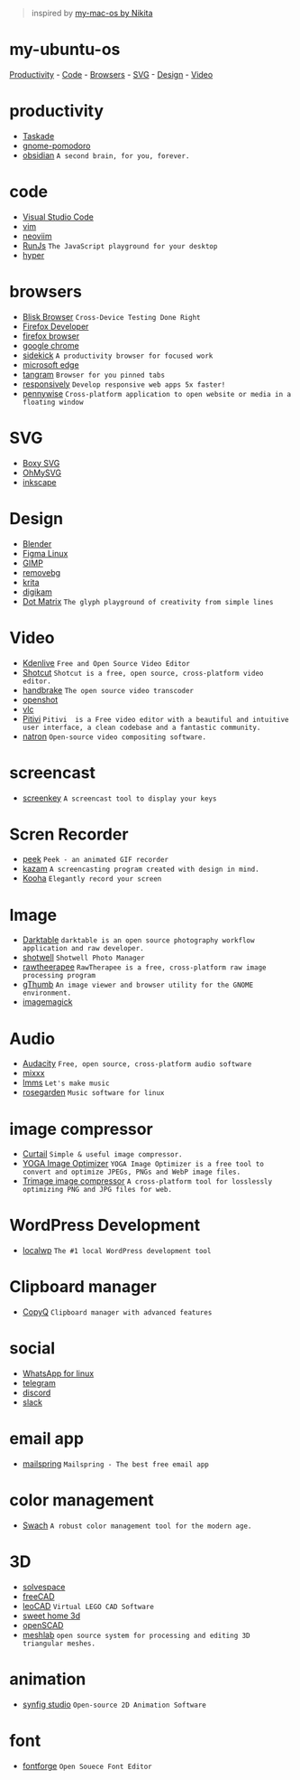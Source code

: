 > inspired by [my-mac-os by Nikita](https://github.com/nikitavoloboev/my-mac-os)

# my-ubuntu-os

[Productivity](#productivity) - [Code](#code) - [Browsers](#browsers) - [SVG](#SVG)  - [Design](#Design)  - [Video](#video)

# productivity
- [Taskade](https://www.taskade.com/)
- [gnome-pomodoro](https://github.com/gnome-pomodoro/gnome-pomodoro)
- [obsidian](https://obsidian.md/) `A second brain, for you, forever.`

# code
- [Visual Studio Code](https://code.visualstudio.com/)
- [vim](https://www.vim.org/)
- [neoviim](https://neovim.io/)
- [RunJs](https://runjs.app/) `The JavaScript playground
for your desktop`
- [hyper](https://hyper.is/)

# browsers
- [Blisk Browser](https://blisk.io/) `Cross-Device Testing
Done Right`
- [Firefox Developer](https://www.mozilla.org/en-US/firefox/developer/)
- [firefox browser](https://www.mozilla.org/en-US/firefox/new/)
- [google chrome](https://www.google.com/intl/en_us/chrome/)
- [sidekick](https://www.meetsidekick.com/) `A productivity browser for focused work`
- [microsoft edge](https://www.microsoft.com/en-us/edge)
- [tangram](https://github.com/sonnyp/Tangram) `Browser for you pinned tabs`
- [responsively](https://responsively.app/) `Develop responsive web apps 5x faster!`
- [pennywise](https://github.com/kamranahmedse/pennywise) `Cross-platform application to open website or media in a floating window`

# SVG
- [Boxy SVG](https://boxy-svg.com/)
- [OhMySVG](https://github.com/sonnyp/OhMySVG)
- [inkscape](https://inkscape.org/)

# Design
- [Blender](https://www.blender.org/)
- [Figma Linux](https://github.com/Figma-Linux/figma-linux)
- [GIMP](https://www.gimp.org/)
- [removebg](https://www.remove.bg/a/background-remover-windows-mac-linux)
- [krita](https://krita.org/en/)
- [digikam](https://www.digikam.org/)
- [Dot Matrix](https://github.com/lainsce/dot-matrix) `The glyph playground of creativity from simple lines`

# Video
- [Kdenlive](https://kdenlive.org/en/) `Free and Open Source Video Editor`
- [Shotcut](https://shotcut.org/) `Shotcut is a free, open source, cross-platform video editor.`
- [handbrake](https://handbrake.fr/) `The open source video transcoder`
- [openshot](https://www.openshot.org/)
- [vlc](https://www.videolan.org/vlc/)
- [Pitivi](https://www.pitivi.org/) `Pitivi  is a Free video editor with a beautiful and intuitive user interface, a clean codebase and a fantastic community.`
- [natron](https://github.com/NatronGitHub/Natron) `Open-source video compositing software.`

# screencast
- [screenkey](https://gitlab.com/screenkey/screenkey) `A screencast tool to display your keys`

# Scren Recorder
- [peek](https://github.com/phw/peek) `Peek - an animated GIF recorder`
- [kazam](https://github.com/hzbd/kazam) `A screencasting program created with design in mind.`
- [Kooha](https://github.com/SeaDve/Kooha/) `Elegantly record your screen`

# Image
- [Darktable](https://www.darktable.org/) `darktable is an open source photography workflow application and raw developer.`
- [shotwell](https://github.com/GNOME/shotwell) `Shotwell Photo Manager`
- [rawtheerapee](https://www.rawtherapee.com/) `RawTherapee is a free, cross-platform raw image processing program`
- [gThumb](https://gitlab.gnome.org/GNOME/gthumb) `An image viewer and browser utility for the GNOME environment.`
- [imagemagick](https://imagemagick.org/index.php)

# Audio
- [Audacity](https://www.audacityteam.org/) `Free, open source, cross-platform audio software`
- [mixxx](https://mixxx.org/)
- [lmms](https://lmms.io/) `Let's make music`
- [rosegarden](https://www.rosegardenmusic.com/) `Music software for linux`

# image compressor
- [Curtail](https://github.com/Huluti/Curtail) `Simple & useful image compressor.`
- [YOGA Image Optimizer](https://yoga.flozz.org/) `YOGA Image Optimizer is a free tool to convert and optimize JPEGs, PNGs and WebP image files.`
- [Trimage image compressor](https://trimage.org/) `A cross-platform tool for losslessly optimizing PNG and JPG files for web.`

# WordPress Development
- [localwp](https://localwp.com/) `The #1 local WordPress development tool`

# Clipboard manager
- [CopyQ](https://github.com/hluk/CopyQ) `Clipboard manager with advanced features`

# social
- [WhatsApp for linux](https://github.com/eneshecan/whatsapp-for-linux)
- [telegram](https://desktop.telegram.org/)
- [discord](https://discord.com/)
- [slack](https://slack.com/)

# email app
- [mailspring](https://getmailspring.com/download) `Mailspring - The best free email app`

# color management
- [Swach](https://swach.io/) `A robust color management tool for the modern age.`

# 3D
- [solvespace](https://solvespace.com/index.pl)
- [freeCAD](https://www.freecad.org/)
- [leoCAD](https://www.leocad.org/) `Virtual LEGO CAD Software`
- [sweet home 3d](https://www.sweethome3d.com/)
- [openSCAD](https://openscad.org/)
- [meshlab](https://www.meshlab.net/) `open source system for processing and editing 3D triangular meshes.`

# animation
- [synfig studio](https://www.synfig.org/) `Open-source 2D Animation Software`

# font
- [fontforge](https://fontforge.org/en-US/) `Open Souece Font Editor`

